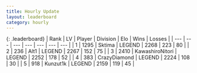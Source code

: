```yaml
---
title: Hourly Update
layout: leaderboard
category: hourly
---
```


{: .leaderboard}
| Rank | LV | Player | Division | Elo | Wins | Losses |
| --- | --- | --- | --- | --- | --- | --- |
| <span data-change="0">1</span> | 1295 | <span title="ID: 353063">Sktima</span> | LEGEND | <span data-change="0">2268</span> | <span data-change="0">223</span> | <span data-change="0">80</span> |
| <span data-change="0">2</span> | 236 | <span title="ID: 443550">Alt1</span> | LEGEND | <span data-change="0">2267</span> | <span data-change="0">152</span> | <span data-change="0">75</span> |
| <span data-change="0">3</span> | 2410 | <span title="ID: 164871">KawashiroNitori</span> | LEGEND | <span data-change="0">2252</span> | <span data-change="0">178</span> | <span data-change="0">52</span> |
| <span data-change="0">4</span> | 383 | <span title="ID: 202316">CrazyDiamond</span> | LEGEND | <span data-change="0">2224</span> | <span data-change="0">108</span> | <span data-change="0">30</span> |
| <span data-change="0">5</span> | 918 | <span title="ID: 392407">Kunzut1k</span> | LEGEND | <span data-change="0">2159</span> | <span data-change="0">119</span> | <span data-change="0">45</span> |